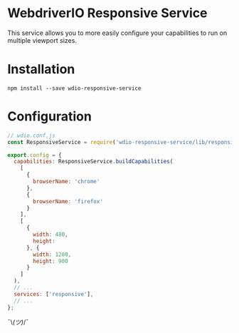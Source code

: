 # WebdriverIO Responsive Service

This service allows you to more easily configure your capabilities to run on multiple viewport sizes.

# Installation

`npm install --save wdio-responsive-service`

# Configuration

```js
// wdio.conf.js
const ResponsiveService = require('wdio-responsive-service/lib/responsive-service');

export.config = {
  capabilities: ResponsiveService.buildCapabilities(
    [
      {
        browserName: 'chrome'
      },
      {
        browserName: 'firefox'
      }
    ],
    [
      {
        width: 480,
        height:   
      }, {
        width: 1200,
        height: 900
      }
    ]
  ),
  // ...
  services: ['responsive'],
  // ...
};
```


¯\\_(ツ)_/¯